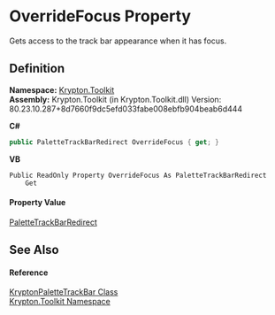 # OverrideFocus Property


Gets access to the track bar appearance when it has focus.



## Definition
**Namespace:** <a href="79d2eac2-21f4-54ff-7552-b20c33c30600.md">Krypton.Toolkit</a>  
**Assembly:** Krypton.Toolkit (in Krypton.Toolkit.dll) Version: 80.23.10.287+8d7660f9dc5efd033fabe008ebfb904beab6d444

**C#**
``` C#
public PaletteTrackBarRedirect OverrideFocus { get; }
```
**VB**
``` VB
Public ReadOnly Property OverrideFocus As PaletteTrackBarRedirect
	Get
```



#### Property Value
<a href="41f63048-5e6d-59cb-0207-301855fc1871.md">PaletteTrackBarRedirect</a>

## See Also


#### Reference
<a href="09d1ba26-06c7-6c75-0779-60a31e8f7267.md">KryptonPaletteTrackBar Class</a>  
<a href="79d2eac2-21f4-54ff-7552-b20c33c30600.md">Krypton.Toolkit Namespace</a>  
